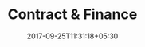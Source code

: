 ---
title: "Contract & Finance"
date: 2017-09-25T11:31:18+05:30
draft: false
layout: contract-qc-new
property: "Casa Bella"
status: "In Process"
url: /details/contract/casa-bella/

qcstatus:
 new: true
---